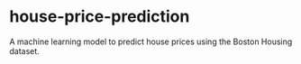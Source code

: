 # house-price-prediction
A machine learning model to predict house prices using the Boston Housing dataset.
